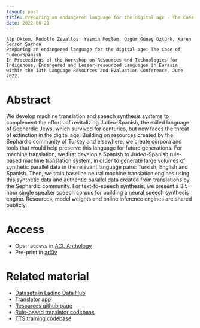 ```yaml
---
layout: post
title: Preparing an endangered language for the digital age - The Case of Judeo-Spanish
date: 2022-06-21
---
```

```
Alp Öktem, Rodolfo Zevallos, Yasmin Moslem, Özgür Güneş Öztürk, Karen Gerson Şarhon
Preparing an endangered language for the digital age: The Case of Judeo-Spanish
In Proceedings of the Workshop on Resources and Technologies for Indigenous, Endangered and Lesser-resourced Languages in Eurasia within the 13th Language Resources and Evaluation Conference, June 2022. 
```

# Abstract
We develop machine translation and speech synthesis systems to complement the efforts of revitalizing Judeo-Spanish, the exiled language of Sephardic Jews, which survived for centuries, but now faces the threat of extinction in the digital age. Building on resources created by the Sephardic community of Turkey and elsewhere, we create corpora and tools that would help preserve this language for future generations. For machine translation, we first develop a Spanish to Judeo-Spanish rule-based machine translation system, in order to generate large volumes of synthetic parallel data in the relevant language pairs: Turkish, English and Spanish. Then, we train baseline neural machine translation engines using this synthetic data and authentic parallel data created from translations by the Sephardic community. For text-to-speech synthesis, we present a 3.5-hour single speaker speech corpus for building a neural speech synthesis engine. Resources, model weights and online inference engines are shared publicly.

# Access

- Open access in <a href="https://aclanthology.org/2022.eurali-1.18/" target="_blank">ACL Anthology</a>
- Pre-print in <a href="https://arxiv.org/abs/2205.15599" target="_blank">arXiv</a>

# Related material

- <a href="http://data.sefarad.com.tr" target="_blank">Datasets in Ladino Data Hub</a>
- <a href="http://translate.sefarad.com.tr" target="_blank">Translator app</a>
- <a href="http://github.com/CollectivaT-dev/judeo-espanyol-resources" target="_blank">Resources github page</a>
- <a href="https://github.com/CollectivaT-dev/Espanyol-Ladino-Translation" target="_blank">Rule-based translator codebase</a>
- <a href="https://github.com/CollectivaT-dev/Ladino_TTS" target="_blank">TTS training codebase</a>





